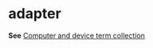 # adapter

**See** [Computer and device term collection](/a-to-z/term-collections/computer-device-terms.md)

